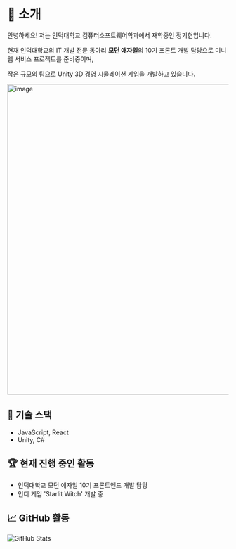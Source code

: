# 👋 소개

안녕하세요! 저는 인덕대학교 컴퓨터소프트웨어학과에서 재학중인 정기현입니다.

현재 인덕대학교의 IT 개발 전문 동아리 **모던 애자일**의 10기 프론트 개발 담당으로 미니 웹 서비스 프로젝트를 준비중이며,

작은 규모의 팀으로 Unity 3D 경영 시뮬레이션 게임을 개발하고 있습니다.

<img width="807" height="707" alt="image" src="https://github.com/user-attachments/assets/6c2e8bbe-519e-41c7-bbce-e92064386062" />

## 🌟 기술 스택
- JavaScript, React
- Unity, C#

## 🏆 현재 진행 중인 활동
- 인덕대학교 모던 애자일 10기 프론트엔드 개발 담당
- 인디 게임 'Starlit Witch' 개발 중

## 📈 GitHub 활동
![GitHub Stats](https://github-readme-stats.vercel.app/api?username=electrohyun&show_icons=true&theme=tokyonight)

